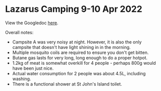 # Lazarus Camping 9-10 Apr 2022

View the Googledoc [here](https://docs.google.com/document/d/1VgrcRbaE5e53prO1wEJPsizRMgcrywAKtR38Z9SLu44/edit?usp=sharing).

Overall notes:

- Campsite A was very noisy at night. However, it is also the only campsite that doesn't have light shining in in the morning.
- Multiple mosquito coils are required to ensure you don't get bitten.
- Butane gas lasts for very long, long enough to do a proper hotpot.
- 1.2kg of meat is somewhat overkill for 4 people - perhaps 800g would have been just nice.
- Actual water consumption for 2 people was about 4.5L, including washing.
- There is a functional shower at St John's Island toilet.
